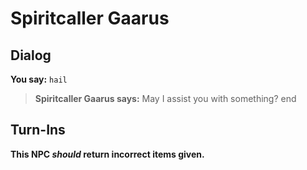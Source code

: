 # Spiritcaller Gaarus


## Dialog

**You say:** `hail`



>**Spiritcaller Gaarus says:** May I assist you with something?
end



## Turn-Ins



**This NPC *should* return incorrect items given.**





